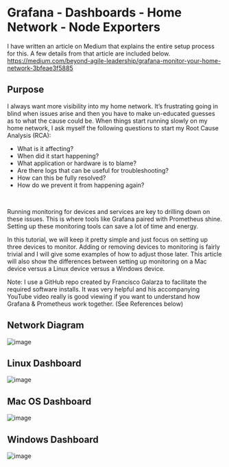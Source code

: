 # Grafana - Dashboards - Home Network - Node Exporters

I have written an article on Medium that explains the entire setup process for this. A few details from that article are included below.<br/>
https://medium.com/beyond-agile-leadership/grafana-monitor-your-home-network-3bfeae3f5885

## Purpose
I always want more visibility into my home network. It’s frustrating going in blind when issues arise and then you have to make un-educated guesses as to what the cause could be. When things start running slowly on my home network, I ask myself the following questions to start my Root Cause Analysis (RCA):

- What is it affecting?
- When did it start happening?
- What application or hardware is to blame?
- Are there logs that can be useful for troubleshooting?
- How can this be fully resolved?
- How do we prevent it from happening again?
<br/>

Running monitoring for devices and services are key to drilling down on these issues. This is where tools like Grafana paired with Prometheus shine. Setting up these monitoring tools can save a lot of time and energy.

In this tutorial, we will keep it pretty simple and just focus on setting up three devices to monitor. Adding or removing devices to monitoring is fairly trivial and I will give some examples of how to adjust those later. This article will also show the differences between setting up monitoring on a Mac device versus a Linux device versus a Windows device.

Note: I use a GitHub repo created by Francisco Galarza to facilitate the required software installs. It was very helpful and his accompanying YouTube video really is good viewing if you want to understand how Grafana & Prometheus work together. (See References below)

## Network Diagram
![image](https://github.com/user-attachments/assets/31db1eb0-8527-439d-9683-c08f690a1c55)


## Linux Dashboard
![image](https://github.com/user-attachments/assets/b9d95562-0741-4a7f-81fa-11fba6f00fe1)

## Mac OS Dashboard
![image](https://github.com/user-attachments/assets/631c54e8-3060-4a82-8e2f-47163fe9f87b)

## Windows Dashboard
![image](https://github.com/user-attachments/assets/3d0b88f4-82c3-42c1-aaf7-eb86fa7cce3b)
